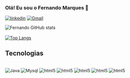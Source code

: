 ### Olá! Eu sou o Fernando Marques 👋

[![linkedin](https://img.shields.io/badge/LinkedIn-0077B5?style=for-the-badge&logo=linkedin&logoColor=white)](https://www.linkedin.com/in/fernando-pozo-marques-junior/)
[![Gmail](https://img.shields.io/badge/Gmail-D14836?style=for-the-badge&logo=gmail&logoColor=white)](fernandopozomqs@gmail.com)


![Fernando GitHub stats](https://github-readme-stats.vercel.app/api?username=Fernando-Pozo&show_icons=true&theme=dracula)
<br>
<br>
[![Top Langs](https://github-readme-stats.vercel.app/api/top-langs/?username=Fernando-Pozo&layout=compact&theme=dracula)](https://github.com/anuraghazra/github-readme-stats)


## Tecnologias
<div style="display: inline_block"><br>
<img align="center" alt="Java" src="https://img.shields.io/badge/Java-ED8B00?style=for-the-badge&logo=java&logoColor=white">
<img align="center" alt="Mysql" src="https://img.shields.io/badge/MySQL-00000F?style=for-the-badge&logo=mysql&logoColor=white">
<img align="center" alt="html5" src="https://img.shields.io/badge/HTML-239120?style=for-the-badge&logo=html5&logoColor=white">
<img align="center" alt="html5" src="https://img.shields.io/badge/CSS-239120?&style=for-the-badge&logo=css3&logoColor=white">
<img align="center" alt="html5" src="https://img.shields.io/badge/JavaScript-F7DF1E?style=for-the-badge&logo=javascript&logoColor=black">
<img align="center" alt="html5" src="https://img.shields.io/badge/Angular-DD0031?style=for-the-badge&logo=angular&logoColor=white">
<img align="center" alt="html5" src="https://img.shields.io/badge/Bootstrap-563D7C?style=for-the-badge&logo=bootstrap&logoColor=white">
</div>


